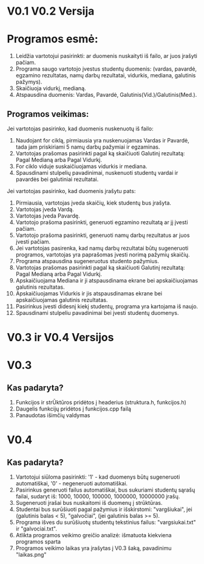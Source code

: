 # V0.1 V0.2 Versija

# Programos esmė:
1. Leidžia vartotojui pasirinkti: ar duomenis nuskaityti iš failo, ar juos įrašyti pačiam.
1. Programa saugo vartotojo įvestus studentų duomenis: (vardas, pavardė,
egzamino rezultatas, namų darbų rezultatai, vidurkis, mediana, galutinis pažymys).
2. Skaičiuoja vidurkį, medianą.
3. Atspausdina duomenis: Vardas, Pavardė, Galutinis(Vid.)/Galutinis(Med.).
## Programos veikimas:
Jei vartotojas pasirinko, kad duomenis nuskenuotų iš failo:
1. Naudojant for ciklą, pirmiausia yra nuskenuojamas Vardas ir Pavardė, tada jam priskiriami 5 namų darbų pažymiai ir egzaminas.
2. Vartotojas prašomas pasirinkti pagal ką skaičiuoti Galutinį rezultatą: Pagal Medianą arba Pagal Vidurkį.
3. For ciklo viduje suskaičiuojamas vidurkis ir mediana.
4. Spausdinami stulpelių pavadinimai, nuskenuoti studentų vardai ir pavardės bei galutiniai rezultatai.

Jei vartotojas pasirinko, kad duomenis įrašytu pats:
1. Pirmiausia, vartotojas įveda skaičių, kiek studentų bus įrašyta.
2. Vartotojas įveda Vardą.
3. Vartotojas įveda Pavardę.
4. Vartotojo prašoma pasirinkti, generuoti egzamino rezultatą ar jį įvesti pačiam.
5. Vartotojo prašoma pasirinkti, generuoti namų darbų rezultatus ar juos įvesti pačiam.
6. Jei vartotojas pasirenka, kad namų darbų rezultatai būtų sugeneruoti programos,
vartotojas yra paprašomas įvesti norimą pažymių skaičių.
7. Programa atspausdina sugeneruotus studento pažymius.
8. Vartotojas prašomas pasirinkti pagal ką skaičiuoti Galutinį rezultatą: Pagal Medianą arba Pagal Vidurkį.
9. Apskaičiuojama Mediana ir ji atspausdinama ekrane bei apskaičiuojamas galutinis rezultatas.
10. Apskaičiuojamas Vidurkis ir jis atspausdinamas ekrane bei apskaičiuojamas galutinis rezultatas.
11. Pasirinkus įvesti didesnį kiekį studentų, programa yra kartojama iš naujo.
12. Spausdinami stulpeliu pavadinimai bei įvesti studentų duomenys.

# V0.3 ir V0.4 Versijos

# V0.3
## Kas padaryta?
1. Funkcijos ir strŪktūros pridėtos į headerius (struktura.h, funkcijos.h)
2. Daugelis funkcijų pridėtos į funkcijos.cpp failą
3. Panaudotas išimčių valdymas
# V0.4
## Kas padaryta?
1. Vartotojui siūloma pasirinkti: '1' - kad duomenys būtų sugeneruoti automatiškai, '0' - negeneruoti automatiškai.
2. Pasirinkus generuoti failus automatiškai, bus sukuriami studentų sąrašų failai, sudaryt iš: 1000, 10000, 100000, 1000000, 10000000 įrašų.
3. Sugeneruoti įrašai bus nuskaitomi iš duomenų į strūktūras.
4. Studentai bus surūšiuoti pagal pažymius ir išskirstomi: "vargšiukai",  jei (galutinis balas < 5), "galvočiai", (jei galutinis balas >= 5).
5. Programa išves du surūšiuotų studentų tekstinius failus: "vargsiukai.txt" ir "galvociai.txt".
6. Atlikta programos veikimo greičio analizė: išmatuota kiekviena programos sparta
7. Programos veikimo laikas yra įrašytas į V0.3 šaką, pavadinimu "laikas.png"

